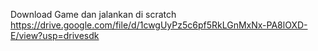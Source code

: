 Download Game dan jalankan di scratch
https://drive.google.com/file/d/1cwgUyPz5c6pf5RkLGnMxNx-PA8lOXD-E/view?usp=drivesdk

